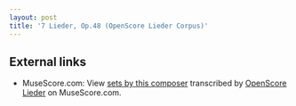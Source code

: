 ```yaml
---
layout: post
title: '7 Lieder, Op.48 (OpenScore Lieder Corpus)'
---
```


## External links

- MuseScore.com: View [sets by this composer] transcribed by [OpenScore Lieder] on MuseScore.com.

[sets by this composer]: https://musescore.com/openscore-lieder-corpus/sets/5013857
[OpenScore Lieder]: https://musescore.com/openscore-lieder-corpus

